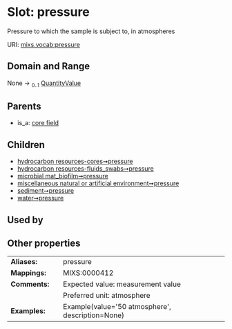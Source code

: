 
# Slot: pressure


Pressure to which the sample is subject to, in atmospheres

URI: [mixs.vocab:pressure](https://w3id.org/mixs/vocab/pressure)


## Domain and Range

None &#8594;  <sub>0..1</sub> [QuantityValue](QuantityValue.md)

## Parents

 *  is_a: [core field](core_field.md)

## Children

 *  [hydrocarbon resources-cores➞pressure](hydrocarbon_resources_cores_pressure.md)
 *  [hydrocarbon resources-fluids_swabs➞pressure](hydrocarbon_resources_fluids_swabs_pressure.md)
 *  [microbial mat_biofilm➞pressure](microbial_mat_biofilm_pressure.md)
 *  [miscellaneous natural or artificial environment➞pressure](miscellaneous_natural_or_artificial_environment_pressure.md)
 *  [sediment➞pressure](sediment_pressure.md)
 *  [water➞pressure](water_pressure.md)

## Used by


## Other properties

|  |  |  |
| --- | --- | --- |
| **Aliases:** | | pressure |
| **Mappings:** | | MIXS:0000412 |
| **Comments:** | | Expected value: measurement value |
|  | | Preferred unit: atmosphere |
| **Examples:** | | Example(value='50 atmosphere', description=None) |

